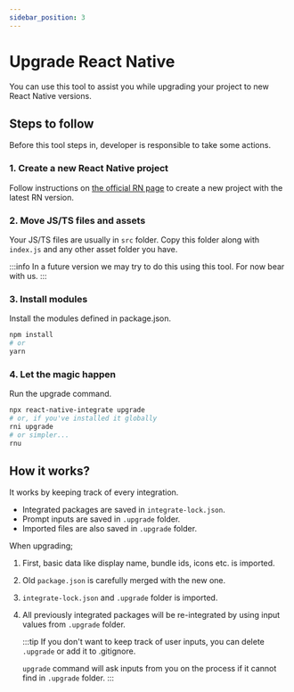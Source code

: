 ```yaml
---
sidebar_position: 3
---
```

# Upgrade React Native

You can use this tool to assist you while upgrading your project to new React Native versions. 

## Steps to follow

Before this tool steps in, developer is responsible to take some actions.

### 1. Create a new React Native project

Follow instructions on [the official RN page](https://reactnative.dev/docs/environment-setup#creating-a-new-application) to create a new project with the latest RN version.

### 2. Move JS/TS files and assets

Your JS/TS files are usually in `src` folder. Copy this folder along with `index.js` and any other asset folder you have.

:::info
In a future version we may try to do this using this tool. For now bear with us.
:::

### 3. Install modules

Install the modules defined in package.json.

```bash
npm install
# or
yarn
```

### 4. Let the magic happen

Run the upgrade command.

```bash
npx react-native-integrate upgrade
# or, if you've installed it globally
rni upgrade
# or simpler...
rnu
```

## How it works?

It works by keeping track of every integration. 

- Integrated packages are saved in `integrate-lock.json`.
- Prompt inputs are saved in `.upgrade` folder.
- Imported files are also saved in `.upgrade` folder.

When upgrading;
1. First, basic data like display name, bundle ids, icons etc. is imported.
2. Old `package.json` is carefully merged with the new one.
3. `integrate-lock.json` and `.upgrade` folder is imported.
4. All previously integrated packages will be re-integrated by using input values from `.upgrade` folder.
  
   :::tip
   If you don't want to keep track of user inputs, you can delete `.upgrade` or add it to .gitignore.
   
   `upgrade` command will ask inputs from you on the process if it cannot find in `.upgrade` folder.
   :::
